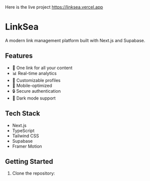 Here is the live project https://linksea.vercel.app
# LinkSea

A modern link management platform built with Next.js and Supabase.

## Features

- 🔗 One link for all your content
- 📊 Real-time analytics
- 🎨 Customizable profiles
- 📱 Mobile-optimized
- 🔒 Secure authentication
- 🌙 Dark mode support

## Tech Stack

- Next.js
- TypeScript
- Tailwind CSS
- Supabase
- Framer Motion

## Getting Started

1. Clone the repository:
